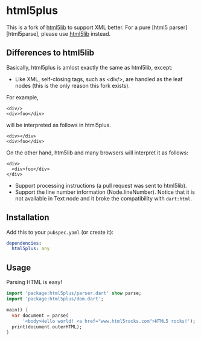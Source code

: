 html5plus
=========

This is a fork of [html5lib](https://github.com/dart-lang/html5lib) to support XML better. For a pure [html5 parser][html5parse], please use [html5lib](https://github.com/dart-lang/html5lib) instead.

Differences to html5lib
-----------------------

Basically, html5plus is amlost exactly the same as html5lib, except:

* Like XML, self-closing tags, such as &lt;div/>, are handled as the leaf nodes (this is the only reason this fork exists).

For example,

    <div/>
    <div>foo</div>

will be interpreted as follows in html5plus.

    <div></div>
    <div>foo</div>

On the other hand, htm5lib and many browsers will interpret it as follows:

    <div>
      <div>foo</div>
    </div>

* Support processing instructions (a pull request was sent to html5lib).
* Support the line number information (Node.lineNumber). Notice that it is not available in Text node and it broke the compatibility with `dart:html`.

Installation
------------

Add this to your `pubspec.yaml` (or create it):
```yaml
dependencies:
  html5plus: any
```

Usage
-----

Parsing HTML is easy!
```dart
import 'package:html5plus/parser.dart' show parse;
import 'package:html5plus/dom.dart';

main() {
  var document = parse(
      '<body>Hello world! <a href="www.html5rocks.com">HTML5 rocks!');
  print(document.outerHTML);
}
```
